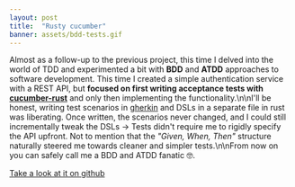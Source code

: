 ```yaml
---
layout: post
title:  "Rusty cucumber"
banner: assets/bdd-tests.gif
---
```


Almost as a follow-up to the previous project, this time I delved into the world of TDD and experimented a bit with **BDD** and **ATDD** approaches to software development. This time I created a simple authentication service with a REST API, but __focused on first writing acceptance tests with [cucumber-rust](https://github.com/bbqsrc/cucumber-rust)__ and only then implementing the functionality.\n\nI'll be honest, writing test scenarios in [gherkin](https://cucumber.io/docs/gherkin/reference/) and DSLs in a separate file in rust was liberating. Once written, the scenarios never changed, and I could still incrementally tweak the DSLs -> Tests didn't require me to rigidly specify the API upfront. Not to mention that the *\"Given, When, Then\"* structure naturally steered me towards cleaner and simpler tests.\n\nFrom now on you can safely call me a BDD and ATDD fanatic 🤓.

[Take a look at it on github](https://github.com/damszew/bdd-auth-service)
